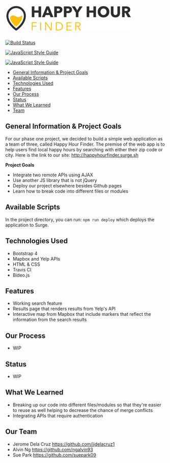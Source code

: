 # <img src="https://github.com/jjdelacruz1/Phase1Project/blob/master/img/logo-dark.png" alt="alt text" width="400">

[![Build Status](https://travis-ci.org/jjdelacruz1/Phase1Project.svg?branch=master)](https://travis-ci.org/jjdelacruz1/Phase1Project)

[![JavaScript Style Guide](https://cdn.rawgit.com/standard/standard/master/badge.svg)](https://github.com/standard/standard)

[![JavaScript Style Guide](https://img.shields.io/badge/code_style-standard-brightgreen.svg)](https://standardjs.com)

- [General Information & Project Goals](https://github.com/jjdelacruz1/Phase1Project/blob/master/README.md#general-information--project-goals)
- [Available Scripts](https://github.com/jjdelacruz1/Phase1Project/blob/master/README.md#available-scripts)
- [Technologies Used](https://github.com/jjdelacruz1/Phase1Project/blob/master/README.md#technologies-used)
- [Features](https://github.com/jjdelacruz1/Phase1Project/blob/master/README.md#features)
- [Our Process](https://github.com/jjdelacruz1/Phase1Project/blob/master/README.md#our-process)
- [Status](https://github.com/jjdelacruz1/Phase1Project/blob/master/README.md#status)
- [What We Learned](https://github.com/jjdelacruz1/Phase1Project/blob/master/README.md#what-we-learned)
- [Team](https://github.com/jjdelacruz1/Phase1Project/blob/master/README.md#our-team)

## General Information & Project Goals

For our phase one project, we decided to build a simple web application as a team of three, called Happy Hour Finder. The premise of the web app is to help users find local happy hours by searching with either their zip code or city. Here is the link to our site: http://happyhourfinder.surge.sh

**Project Goals**
- Integrate two remote APIs using AJAX
- Use another JS library that is not jQuery
- Deploy our project elsewhere besides Github pages
- Learn how to break code into different files or modules

## Available Scripts

In the project directory, you can run:
`npm run deploy`
which deploys the application to Surge. 

## Technologies Used

- Bootstrap 4
- Mapbox and Yelp APIs
- HTML & CSS
- Travis CI 
- Bideo.js

## Features

- Working search feature
- Results page that renders results from Yelp's API
- Interactive map from Mapbox that include markers that reflect the information from the search results

## Our Process

- WIP

## Status

- WIP

## What We Learned

- Breaking up our code into different files/modules so that they're easier to reuse as well helping to decrease the chance of merge conflicts
- Integrating APIs that require authentication

## Our Team

- Jerome Dela Cruz https://github.com/jjdelacruz1
- Alvin Ng https://github.com/ngalvin93
- Sue Park https://github.com/suepark09

